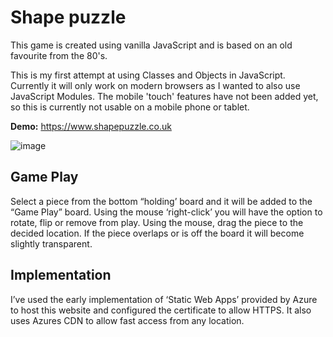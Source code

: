 # Shape puzzle


This game is created using vanilla JavaScript and is based on an old favourite from the 80's.

This is my first attempt at using Classes and Objects in JavaScript. Currently it will only work on modern browsers as I wanted to also use JavaScript Modules. The mobile 'touch' features have not been added yet, so this is currently not usable on a mobile phone or tablet.

**Demo:** https://www.shapepuzzle.co.uk

![image](https://user-images.githubusercontent.com/28670731/189527389-7ee5191d-e824-4024-839d-8cde9b57151b.png)

## Game Play

Select a piece from the bottom “holding’ board and it will be added to the “Game Play” board. Using the mouse ‘right-click’ you will have the option to rotate, flip or remove from play. Using the mouse, drag the piece to the decided location. If the piece overlaps or is off the board it will become slightly transparent.

## Implementation

I’ve used the early implementation of ‘Static Web Apps’ provided by Azure to host this website and configured the certificate to allow HTTPS. It also uses Azures CDN to allow fast access from any location.

